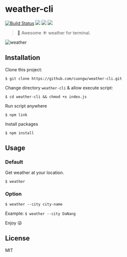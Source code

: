# weather-cli

[![Build Status](https://travis-ci.com/cuongw/weather-cli.svg?token=BrDbfYWUGDSpbNJ4h6P1&branch=master)](https://travis-ci.com/cuongw/weather-cli)
![](https://img.shields.io/david/cuongw/weather-cli.svg?style=flat-square)
![](https://img.shields.io/github/license/cuongw/weather-cli.svg?style=flat-square)
![](https://img.shields.io/badge/awesome-yes-brightgreen.svg?style=flat-square)

> 🚀 Awesome ☀️ weather for terminal.

![weather](https://user-images.githubusercontent.com/34389409/52731113-89607500-2fef-11e9-8000-a08eef48fbff.gif)

## Installation

Clone this project:
```
$ git clone https://github.com/cuongw/weather-cli.git
```
Change directory `weather-cli` & allow execute script:
```
$ cd weather-cli && chmod +x index.js
```
Run script anywhere
```
$ npm link
```
Install packages
```
$ npm install
```

## Usage

### Default

Get weather at your location.

```
$ weather
```

### Option

```
$ weather --city city-name
```

Example: `$ weather --city DaNang`

Enjoy 😜

## License

MIT
